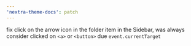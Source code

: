 ```yaml
---
'nextra-theme-docs': patch
---
```


fix click on the arrow icon in the folder item in the Sidebar, was always consider clicked on `<a>` or `<button>` due
`event.currentTarget`
